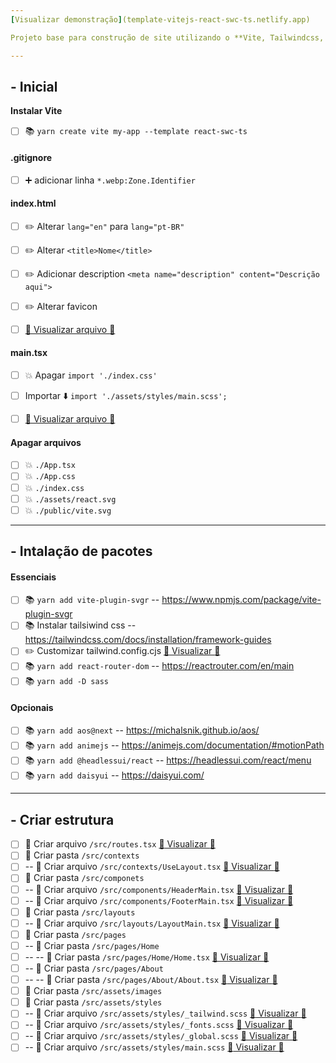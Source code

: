 ```yaml
---
[Visualizar demonstração](template-vitejs-react-swc-ts.netlify.app)

Projeto base para construção de site utilizando o **Vite, Tailwindcss, React Router, Sass e React lazy**

---
```

## **- Inicial**
**Instalar Vite**
- [ ] :books: `yarn create vite my-app --template react-swc-ts`

#### **.gitignore**

- [ ] :heavy_plus_sign: adicionar linha `*.webp:Zone.Identifier`


#### **index.html**

- [ ] :pencil2: Alterar `lang="en"`  para `lang="pt-BR"`
- [ ] :pencil2: Alterar `<title>Nome</title>`
- [ ] :pencil2: Adicionar description `<meta name="description" content="Descrição aqui">`
- [ ] :pencil2: Alterar favicon
- [ ] [:eyes: Visualizar arquivo :link:](https://github.com/joseonofre/todo-vitejs-projects/blob/main/index.html)



#### **main.tsx**
- [ ] :boom: Apagar `import './index.css'`
- [ ] Importar :arrow_down: `import './assets/styles/main.scss';`
- [ ] [:eyes: Visualizar arquivo :link:](https://github.com/joseonofre/todo-vitejs-projects/blob/main/src/main.tsx)


#### Apagar arquivos 
- [ ] :boom: `./App.tsx`
- [ ] :boom: `./App.css`
- [ ] :boom: `./index.css`
- [ ] :boom: `./assets/react.svg`
- [ ] :boom: `./public/vite.svg`

---
## **- Intalação de pacotes** 

#### **Essenciais**

- [ ] :books: `yarn add vite-plugin-svgr` -- https://www.npmjs.com/package/vite-plugin-svgr
- [ ] :books: Instalar tailsiwind css -- https://tailwindcss.com/docs/installation/framework-guides
- [ ] :pencil2: Customizar tailwind.config.cjs  [:eyes: Visualizar :link:](https://github.com/joseonofre/todo-vitejs-projects/blob/main/tailwind.config.cjs)
- [ ] :books: `yarn add react-router-dom`  -- https://reactrouter.com/en/main
- [ ] :books: `yarn add -D sass`

#### **Opcionais**

- [ ] :books: `yarn add aos@next` -- https://michalsnik.github.io/aos/
- [ ] :books: `yarn add animejs` -- https://animejs.com/documentation/#motionPath
- [ ] :books: `yarn add @headlessui/react` -- https://headlessui.com/react/menu
- [ ] :books: `yarn add daisyui`  --  https://daisyui.com/

---

## **- Criar estrutura**

- [ ] :page_with_curl: Criar arquivo `/src/routes.tsx` [:eyes: Visualizar :link:](https://github.com/joseonofre/todo-vitejs-projects/blob/main/src/routes.tsx)
- [ ] :file_folder: Criar pasta `/src/contexts`
- [ ] -- :page_with_curl: Criar arquivo `/src/contexts/UseLayout.tsx` [:eyes: Visualizar  :link:](https://github.com/joseonofre/todo-vitejs-projects/blob/main/src/contexts/UseLayout.tsx)
- [ ] :file_folder: Criar pasta `/src/componets`
- [ ] -- :page_with_curl: Criar arquivo `/src/components/HeaderMain.tsx` [:eyes: Visualizar :link:](https://github.com/joseonofre/todo-vitejs-projects/blob/main/src/components/HeaderMain.tsx)
- [ ] -- :page_with_curl: Criar arquivo `/src/components/FooterMain.tsx` [:eyes: Visualizar :link:](https://github.com/joseonofre/todo-vitejs-projects/blob/main/src/components/FooterMain.tsx)
- [ ] :file_folder: Criar pasta `/src/layouts`
- [ ] -- :page_with_curl: Criar arquivo `/src/layouts/LayoutMain.tsx` [:eyes: Visualizar :link:](https://github.com/joseonofre/todo-vitejs-projects/blob/main/src/layouts/LayoutMain.tsx)
- [ ] :file_folder: Criar pasta `/src/pages`
- [ ] -- :file_folder: Criar pasta `/src/pages/Home`
- [ ] -- -- :file_folder: Criar pasta `/src/pages/Home/Home.tsx` [:eyes: Visualizar :link:](https://github.com/joseonofre/todo-vitejs-projects/blob/main/src/pages/Home/Home.tsx)
- [ ] -- :file_folder: Criar pasta `/src/pages/About`
- [ ] -- -- :file_folder: Criar pasta `/src/pages/About/About.tsx` [:eyes: Visualizar :link:](https://github.com/joseonofre/todo-vitejs-projects/blob/main/src/pages/About/About.tsx)
- [ ] :file_folder: Criar pasta `/src/assets/images`
- [ ] :file_folder: Criar pasta `/src/assets/styles`
- [ ] -- :page_with_curl: Criar arquivo `/src/assets/styles/_tailwind.scss` [:eyes: Visualizar :link:](https://github.com/joseonofre/todo-vitejs-projects/blob/main/src/assets/styles/_tailwind.scss)
- [ ] -- :page_with_curl: Criar arquivo `/src/assets/styles/_fonts.scss` [:eyes: Visualizar :link:](https://github.com/joseonofre/todo-vitejs-projects/blob/main/src/assets/styles/_fonts.scss)
- [ ] -- :page_with_curl: Criar arquivo `/src/assets/styles/_global.scss` [:eyes: Visualizar :link:](https://github.com/joseonofre/todo-vitejs-projects/blob/main/src/assets/styles/_global.scss)
- [ ] -- :page_with_curl: Criar arquivo `/src/assets/styles/main.scss` [:eyes: Visualizar :link:](https://github.com/joseonofre/todo-vitejs-projects/blob/main/src/assets/styles/main.scss)
